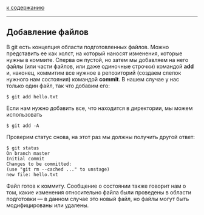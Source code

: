 [к содержанию](readme.md)

 ---

## Добавление файлов

В git есть концепция области подготовленных файлов. Можно представить ее как холст, на который наносят изменения, которые нужны в коммите. Сперва он пустой, но затем мы добавляем на него файлы (или части файлов, или даже одиночные строчки) командой **add** и, наконец, коммитим все нужное в репозиторий (создаем слепок нужного нам состояния) командой **commit**.
В нашем случае у нас только один файл, так что добавим его:

``````
$ git add hello.txt
``````
Если нам нужно добавить все, что находится в директории, мы можем использовать

``````
$ git add -A
``````
Проверим статус снова, на этот раз мы должны получить другой ответ:
``````
$ git status
On branch master
Initial commit
Changes to be committed:
(use "git rm --cached ..." to unstage)
new file: hello.txt
``````
Файл готов к коммиту. Сообщение о состоянии также говорит нам о том, какие изменения относительно файла были проведены в области подготовки — в данном случае это новый файл, но файлы могут быть модифицированы или удалены.